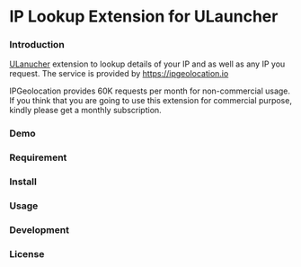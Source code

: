 # IP Lookup Extension for ULauncher

### Introduction


[ULanucher](https://ulauncher.io) extension to lookup details of your IP and as well as any IP you request. The service is provided by https://ipgeolocation.io

IPGeolocation provides 60K requests per month for non-commercial usage. If you think that you are going to use this extension for commercial purpose, kindly please get a monthly subscription.

### Demo
### Requirement
### Install
### Usage
### Development
### License